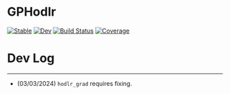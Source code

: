 # GPHodlr

[![Stable](https://img.shields.io/badge/docs-stable-blue.svg)](https://honglizhaobob.github.io/GPHodlr.jl/stable/)
[![Dev](https://img.shields.io/badge/docs-dev-blue.svg)](https://honglizhaobob.github.io/GPHodlr.jl/dev/)
[![Build Status](https://github.com/honglizhaobob/GPHodlr.jl/actions/workflows/CI.yml/badge.svg?branch=main)](https://github.com/honglizhaobob/GPHodlr.jl/actions/workflows/CI.yml?query=branch%3Amain)
[![Coverage](https://codecov.io/gh/honglizhaobob/GPHodlr.jl/branch/main/graph/badge.svg)](https://codecov.io/gh/honglizhaobob/GPHodlr.jl)


# Dev Log
---

* (03/03/2024) `hodlr_grad` requires fixing.
